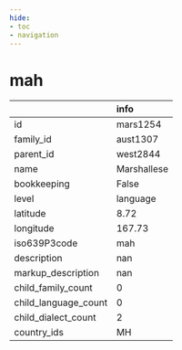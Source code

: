 ```yaml
---
hide:
- toc
- navigation
---
```

# mah
|                      | info        |
|:---------------------|:------------|
| id                   | mars1254    |
| family_id            | aust1307    |
| parent_id            | west2844    |
| name                 | Marshallese |
| bookkeeping          | False       |
| level                | language    |
| latitude             | 8.72        |
| longitude            | 167.73      |
| iso639P3code         | mah         |
| description          | nan         |
| markup_description   | nan         |
| child_family_count   | 0           |
| child_language_count | 0           |
| child_dialect_count  | 2           |
| country_ids          | MH          |